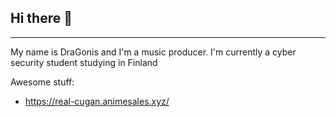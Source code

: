 ## Hi there 👋 
__________________________________________________________________

My name is DraGonis and I'm a music producer. I'm currently a cyber security student studying in Finland

Awesome stuff:
- https://real-cugan.animesales.xyz/


<!--
**dragonisdev/dragonisdev** is a ✨ _special_ ✨ repository because its `README.md` (this file) appears on your GitHub profile.

Here are some ideas to get you started:

- 🔭 I’m currently working on ...
- 🌱 I’m currently learning ...
- 👯 I’m looking to collaborate on ...
- 🤔 I’m looking for help with ...
- 💬 Ask me about ...
- 📫 How to reach me: ...
- 😄 Pronouns: ...
- ⚡ Fun fact: ...
-->
